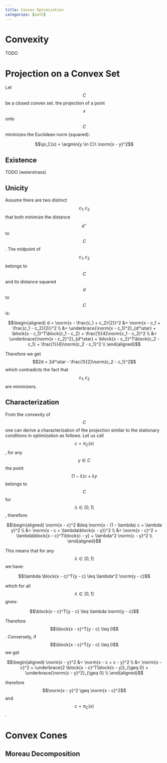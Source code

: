 ```yaml
---
title: Convex Optimization
categories: [math]
---
```


# Convexity

TODO

# Projection on a Convex Set

Let $$C$$ be a closed convex set. the projection of a point $$x$$ onto $$C$$ minimizes
the Euclidean norm (squared):

$$\pi_C(x) = \argmin{y \in C}\ \norm{x - y}^2$$

## Existence

TODO (weierstrass)


## Unicity

Assume there are two distinct $$c_1, c_2$$ that both minimize the distance
$$d^\star$$ to $$C$$. The midpoint of $$c_1, c_2$$ belongs to $$C$$ and its
distance squared $$d$$ to $$C$$ is:

$$\begin{aligned}
d = \norm{x - \frac{c_1 + c_2}{2}}^2 &= \norm{x - c_1 + \frac{c_1 - c_2}{2}}^2 \\
&= \underbrace{\norm{x - c_1}^2}_{d^\star} + \block{x - c_1}^T\block{c_1 - c_2} + \frac{1}{4}\norm{c_1 - c_2}^2 \\
&= \underbrace{\norm{x - c_2}^2}_{d^\star} + \block{x - c_2}^T\block{c_2 - c_1} + \frac{1}{4}\norm{c_2 - c_1}^2 \\
\end{aligned}$$

Therefore we get $$2d = 2d^\star - \frac{1}{2}\norm{c_2 - c_1}^2$$ which
contradicts the fact that $$c_1, c_2$$ are minimizers.

## Characterization

From the convexity of $$C$$ one can derive a characterization of the projection
similar to the stationary conditions in optimization as follows. Let us call $$c
= \pi_C(x)$$, for any $$y \in C$$ the point $$(1 - \lambda) c + \lambda y$$
belongs to $$C$$ for $$\lambda \in [0, 1]$$, therefore:

$$\begin{aligned}
\norm{x - c}^2 &\leq \norm{x - (1 - \lambda) c + \lambda y}^2 \\
 &= \norm{x - c + \lambda\block{c - y}}^2 \\
 &= \norm{x - c}^2 + \lambda\block{x - c}^T\block{c - y} + \lambda^2 \norm{c - y}^2 \\
 \end{aligned}$$
 
This means that for any $$\lambda \in [0, 1]$$ we have:

$$\lambda \block{x - c}^T{y - c} \leq \lambda^2 \norm{y - c}$$

which for all $$\lambda \in ]0, 1]$$ gives: 

$$\block{x - c}^T{y - c} \leq \lambda \norm{y - c}$$ 
 
Therefore $$\block{x - c}^T{y - c} \leq 0$$. Conversely, if $$\block{x -
c}^T{y - c} \leq 0$$ we get

$$\begin{aligned}
\norm{x - y}^2 &= \norm{x - c + c - y}^2 \\
&= \norm{x - c}^2 + \underbrace{2 \block{x - c}^T\block{c - y}}_{\geq 0} + \underbrace{\norm{c - y}^2}_{\geq 0} \\
\end{aligned}$$
 
therefore $$\norm{x - y}^2 \geq \norm{x - c}^2$$ and $$c = \pi_C(x)$$.
 

# Convex Cones

## Moreau Decomposition


